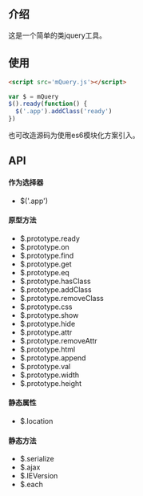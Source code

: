 ## 介绍

这是一个简单的类jquery工具。

## 使用

```html
<script src='mQuery.js'></script>
```

```js
var $ = mQuery
$().ready(function() {
  $('.app').addClass('ready')
})
```

也可改造源码为使用es6模块化方案引入。

## API

#### 作为选择器

* $('.app')

#### 原型方法

* $.prototype.ready
* $.prototype.on
* $.prototype.find
* $.prototype.get
* $.prototype.eq
* $.prototype.hasClass
* $.prototype.addClass
* $.prototype.removeClass
* $.prototype.css
* $.prototype.show
* $.prototype.hide
* $.prototype.attr
* $.prototype.removeAttr
* $.prototype.html
* $.prototype.append
* $.prototype.val
* $.prototype.width
* $.prototype.height

#### 静态属性

* $.location

#### 静态方法

* $.serialize
* $.ajax
* $.IEVersion
* $.each